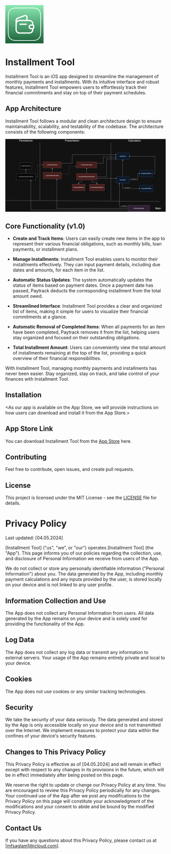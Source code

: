 ![logo](https://github.com/mfsaglam/paytrack/blob/develop/images/paytrack_logo.png)

# Installment Tool

Installment Tool is an iOS app designed to streamline the management of monthly payments and installments. With its intuitive interface and robust features, Installment Tool empowers users to effortlessly track their financial commitments and stay on top of their payment schedules.

## App Architecture

Installment Tool follows a modular and clean architecture design to ensure maintainability, scalability, and testability of the codebase. The architecture consists of the following components:

![architecture](https://github.com/mfsaglam/paytrack/blob/develop/images/paytrack_architecture.jpg)

## Core Functionality (v1.0)

- **Create and Track Items**: Users can easily create new items in the app to represent their various financial obligations, such as monthly bills, loan payments, or installment plans.

- **Manage Installments**: Installment Tool enables users to monitor their installments effectively. They can input payment details, including due dates and amounts, for each item in the list.

- **Automatic Status Updates**: The system automatically updates the status of items based on payment dates. Once a payment date has passed, Paytrack deducts the corresponding installment from the total amount owed.

- **Streamlined Interface**: Installment Tool provides a clear and organized list of items, making it simple for users to visualize their financial commitments at a glance.

- **Automatic Removal of Completed Items**: When all payments for an item have been completed, Paytrack removes it from the list, helping users stay organized and focused on their outstanding obligations.

- **Total Installment Amount**: Users can conveniently view the total amount of installments remaining at the top of the list, providing a quick overview of their financial responsibilities.

With Installment Tool, managing monthly payments and installments has never been easier. Stay organized, stay on track, and take control of your finances with Installment Tool.

## Installation

\<As our app is available on the App Store, we will provide instructions on how users can download and install it from the App Store.\>

## App Store Link

You can download Installment Tool from the [App Store](#) here.

## Contributing

Feel free to contribute, open issues, and create pull requests.

## License

This project is licensed under the MIT License - see the [LICENSE](LICENSE) file for details.

# Privacy Policy

Last updated: [04.05.2024]

[Installment Tool] ("us", "we", or "our") operates [Installment Tool] (the "App"). This page informs you of our policies regarding the collection, use, and disclosure of Personal Information we receive from users of the App.

We do not collect or store any personally identifiable information ("Personal Information") about you. The data generated by the App, including monthly payment calculations and any inputs provided by the user, is stored locally on your device and is not linked to any user profile.

## Information Collection and Use

The App does not collect any Personal Information from users. All data generated by the App remains on your device and is solely used for providing the functionality of the App.

## Log Data

The App does not collect any log data or transmit any information to external servers. Your usage of the App remains entirely private and local to your device.

## Cookies

The App does not use cookies or any similar tracking technologies.

## Security

We take the security of your data seriously. The data generated and stored by the App is only accessible locally on your device and is not transmitted over the Internet. We implement measures to protect your data within the confines of your device's security features.

## Changes to This Privacy Policy

This Privacy Policy is effective as of [04.05.2024] and will remain in effect except with respect to any changes in its provisions in the future, which will be in effect immediately after being posted on this page.

We reserve the right to update or change our Privacy Policy at any time. You are encouraged to review this Privacy Policy periodically for any changes. Your continued use of the App after we post any modifications to the Privacy Policy on this page will constitute your acknowledgment of the modifications and your consent to abide and be bound by the modified Privacy Policy.

## Contact Us

If you have any questions about this Privacy Policy, please contact us at [mfsaglam1@icloud.com].

